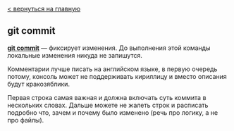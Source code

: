 [< вернуться на главную](readme.md)

## git commit

<u>**git commit**</u>  — фиксирует изменения. До выполнения этой команды локальные изменения никуда не запишутся.

Комментарии лучше писать на английском языке, в первую очередь потому, консоль может не поддерживать кириллицу и вместо описания будут кракозяблики.

Первая строка самая важная и должна включать суть коммита в нескольких словах. Дальше можете не жалеть строк и расписать подробно что, зачем и почему было изменено (речь про логику, а не про файлы).